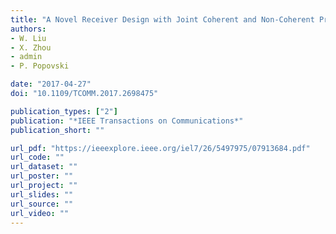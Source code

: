 ```yaml
---
title: "A Novel Receiver Design with Joint Coherent and Non-Coherent Processing"
authors:
- W. Liu
- X. Zhou
- admin
- P. Popovski

date: "2017-04-27"
doi: "10.1109/TCOMM.2017.2698475"

publication_types: ["2"]
publication: "*IEEE Transactions on Communications*"
publication_short: ""

url_pdf: "https://ieeexplore.ieee.org/iel7/26/5497975/07913684.pdf"
url_code: ""
url_dataset: ""
url_poster: ""
url_project: ""
url_slides: ""
url_source: ""
url_video: ""
---
```

